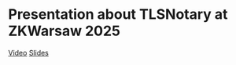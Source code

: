 # Presentation about TLSNotary at ZKWarsaw 2025

[Video](https://www.youtube.com/watch?v=SJfB7ETL3P8)
[Slides](https://github.com/th4s/zkwarsaw/releases/download/presentation/slides.pdf)
